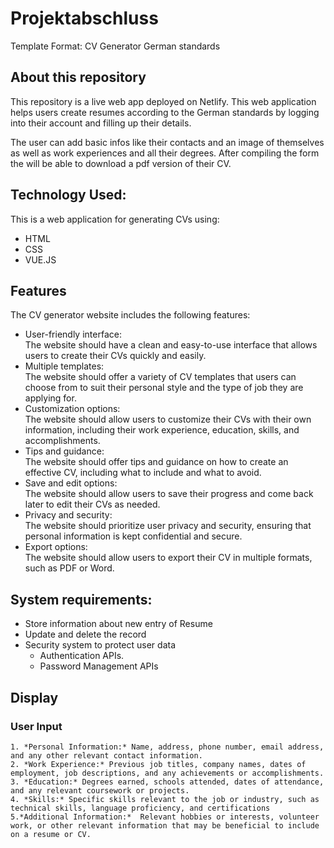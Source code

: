 # Projektabschluss
 Template Format: CV Generator German standards

## About this repository
This repository is a live web app deployed on Netlify. This web application helps users create resumes according to the German standards by logging into their account and filling up their details.

The user can add basic infos like their contacts and an image of themselves as well as work experiences and all their degrees. After compiling the form the will be able to download a pdf version of their CV.

## Technology Used:
This is a web application for generating CVs using:
+ HTML
+ CSS
+ VUE.JS

## Features 
The CV generator website includes the following features:
- User-friendly interface: <br/>
The website should have a clean and easy-to-use interface that allows users to create their CVs quickly and easily.
- Multiple templates: <br/> 
The website should offer a variety of CV templates that users can choose from to suit their personal style and the type of job they are applying for.
- Customization options:  <br/>
The website should allow users to customize their CVs with their own information, including their work experience, education, skills, and accomplishments.
- Tips and guidance:  <br/>
The website should offer tips and guidance on how to create an effective CV, including what to include and what to avoid.
- Save and edit options:  <br/>
The website should allow users to save their progress and come back later to edit their CVs as needed.
- Privacy and security: <br/>
The website should prioritize user privacy and security, ensuring that personal information is kept confidential and secure.
- Export options:  <br/>
The website should allow users to export their CV in multiple formats, such as PDF or Word.


## System requirements:
- Store information about new entry of Resume
- Update and delete the record
- Security system to protect user data
  - Authentication APIs.
  - Password Management APIs

## Display
### User Input
    1. *Personal Information:* Name, address, phone number, email address, and any other relevant contact information.
    2. *Work Experience:* Previous job titles, company names, dates of employment, job descriptions, and any achievements or accomplishments.
    3. *Education:* Degrees earned, schools attended, dates of attendance, and any relevant coursework or projects.
    4. *Skills:* Specific skills relevant to the job or industry, such as technical skills, language proficiency, and certifications
    5.*Additional Information:*  Relevant hobbies or interests, volunteer work, or other relevant information that may be beneficial to include on a resume or CV.



